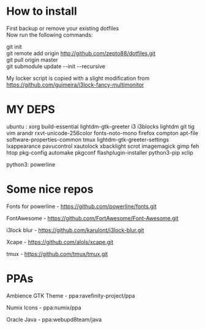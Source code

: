 # How to install
First backup or remove your existing dotfiles<br />
Now run the following commands:<br />

git init<br />
git remote add origin http://github.com/zepto88/dotfiles.git<br />
git pull origin master<br />
git submodule update --init --recursive

My locker script is copied with a slight modification from https://github.com/guimeira/i3lock-fancy-multimonitor<br />

# MY DEPS
ubuntu : xorg build-essential lightdm-gtk-greeter i3 i3blocks lightdm git tig vim arandr rxvt-unicode-256color fonts-noto-mono firefox compton apt-file software-properties-common tmux lightdm-gtk-greeter-settings lxappearance pavucontrol xautolock xbacklight scrot imagemagick gimp feh htop pkg-config automake pkgconf flashplugin-installer python3-pip xclip

python3: powerline

# Some nice repos
Fonts for powerline - https://github.com/powerline/fonts.git

FontAwesome - https://github.com/FortAwesome/Font-Awesome.git

i3lock blur - https://github.com/karulont/i3lock-blur.git

Xcape - https://github.com/alols/xcape.git

tmux - https://github.com/tmux/tmux.git

# PPAs
Ambience GTK Theme - ppa:ravefinity-project/ppa

Numix Icons - ppa:numix/ppa

Oracle Java - ppa:webupd8team/java
